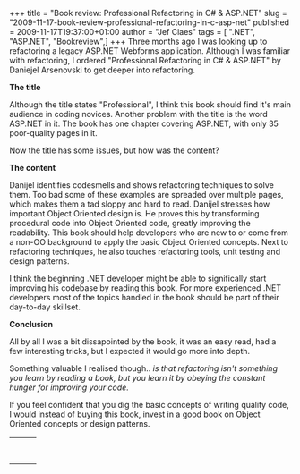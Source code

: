 +++
title = "Book review: Professional Refactoring in C# & ASP.NET"
slug = "2009-11-17-book-review-professional-refactoring-in-c-asp-net"
published = 2009-11-17T19:37:00+01:00
author = "Jef Claes"
tags = [ ".NET", "ASP.NET", "Bookreview",]
+++
Three months ago I was looking up to refactoring a legacy ASP.NET
Webforms application. Although I was familiar with refactoring, I
ordered "Professional Refactoring in C\# & ASP.NET" by Daniejel
Arsenovski to get deeper into refactoring.  
  
<span style="font-weight:bold;">The title</span>  
  
Although the title states "Professional", I think this book should find
it's main audience in coding novices. Another problem with the title is
the word ASP.NET in it. The book has one chapter covering ASP.NET, with
only 35 poor-quality pages in it.  
  
Now the title has some issues, but how was the content?  
  
<span style="font-weight:bold;">The content</span>  
  
Danijel identifies codesmells and shows refactoring techniques to solve
them. Too bad some of these examples are spreaded over multiple pages,
which makes them a tad sloppy and hard to read. Danijel stresses how
important Object Oriented design is. He proves this by transforming
procedural code into Object Oriented code, greatly improving the
readability. This book should help developers who are new to or come
from a non-OO background to apply the basic Object Oriented concepts.
Next to refactoring techniques, he also touches refactoring tools, unit
testing and design patterns.  
  
I think the beginning .NET developer might be able to significally start
improving his codebase by reading this book. For more experienced .NET
developers most of the topics handled in the book should be part of
their day-to-day skillset.  
  
<span style="font-weight:bold;">Conclusion</span>  
  
All by all I was a bit dissapointed by the book, it was an easy read,
had a few interesting tricks, but I expected it would go more into
depth.  
  
Something valuable I realised though.. <span
style="font-style:italic;">is that refactoring isn't something you learn
by reading a book, but you learn it by obeying the constant hunger for
improving your code.</span>  
  
If you feel confident that you dig the basic concepts of writing quality
code, I would instead of buying this book, invest in a good book on
Object Oriented concepts or design patterns.  

<table>
<colgroup>
<col style="width: 33%" />
<col style="width: 33%" />
<col style="width: 33%" />
</colgroup>
<tbody>
<tr class="odd">
<td><br />

<br />
</td>
<td><br />

<br />
</td>
<td><br />

<br />
</td>
</tr>
</tbody>
</table>
